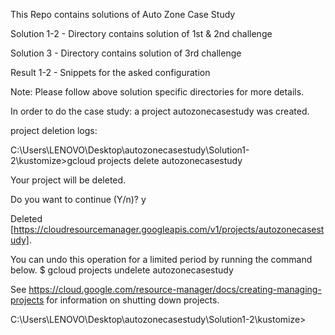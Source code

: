 This Repo contains solutions of Auto Zone Case Study

Solution 1-2 - Directory contains solution of 1st & 2nd challenge

Solution 3 - Directory contains solution of 3rd challenge

Result 1-2 - Snippets for the asked configuration

Note: Please follow above solution specific directories for more details.

In order to do the case study: a project autozonecasestudy was created.

project deletion logs:

C:\Users\LENOVO\Desktop\autozonecasestudy\Solution1-2\kustomize>gcloud projects delete autozonecasestudy

Your project will be deleted.

Do you want to continue (Y/n)?  y

Deleted [https://cloudresourcemanager.googleapis.com/v1/projects/autozonecasestudy].

You can undo this operation for a limited period by running the command below.
    $ gcloud projects undelete autozonecasestudy

See https://cloud.google.com/resource-manager/docs/creating-managing-projects for information on shutting down projects.

C:\Users\LENOVO\Desktop\autozonecasestudy\Solution1-2\kustomize>
